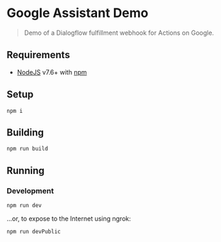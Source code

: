 # Google Assistant Demo

> Demo of a Dialogflow fulfillment webhook for Actions on Google.

## Requirements

- [NodeJS](https://nodejs.org/) v7.6+ with [npm](https://www.npmjs.com/)

## Setup

    npm i

## Building

    npm run build

## Running

### Development

    npm run dev

…or, to expose to the Internet using ngrok:

    npm run devPublic
